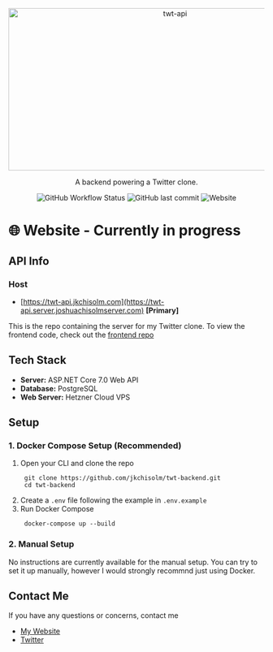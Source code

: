 <p align="center">

<img src="https://socialify.git.ci/jkchisolm/twt-api/image?language=1&name=1&owner=1&pattern=Signal&stargazers=1&theme=Auto" alt="twt-api" width="640" height="320" />

</p>

<p align="center">
  A backend powering a Twitter clone.
</p>
<p align="center">
<img alt="GitHub Workflow Status" src="https://img.shields.io/github/actions/workflow/status/jkchisolm/twt-api/main.yml">
<img alt="GitHub last commit" src="https://img.shields.io/github/last-commit/jkchisolm/twt-api">
<img alt="Website" src="https://img.shields.io/website?label=API&url=https%3A%2F%2Ftwt-api.jkchisolm.com">
</p>

# 🌐 Website - Currently in progress

## API Info

### Host

- [https://twt-api.jkchisolm.com](https://twt-api.server.joshuachisolmserver.com) **[Primary]**

This is the repo containing the server for my Twitter clone.
To view the frontend code, check out the [frontend repo](https://www.github.com/frozenal/twt-frontend)

## Tech Stack

- **Server:** ASP.NET Core 7.0 Web API
- **Database:** PostgreSQL
- **Web Server:** Hetzner Cloud VPS

## Setup

### 1. Docker Compose Setup **(Recommended)**

1. Open your CLI and clone the repo
   ```
    git clone https://github.com/jkchisolm/twt-backend.git
    cd twt-backend
   ```
2. Create a `.env` file following the example in `.env.example`
3. Run Docker Compose
   ```
    docker-compose up --build
   ```

### 2. Manual Setup

No instructions are currently available for the manual setup. You can try to set it up manually, however I would 
strongly recommnd just using Docker.

## Contact Me

If you have any questions or concerns, contact me

- [My Website](https://www.jkchisolm.com)
- [Twitter](https://www.twitter.com/frozenal)

